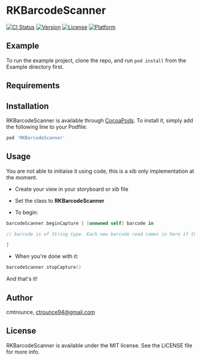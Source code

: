 # RKBarcodeScanner

[![CI Status](http://img.shields.io/travis/cmtrounce/RKBarcodeScanner.svg?style=flat)](https://travis-ci.org/cmtrounce/RKBarcodeScanner)
[![Version](https://img.shields.io/cocoapods/v/RKBarcodeScanner.svg?style=flat)](http://cocoapods.org/pods/RKBarcodeScanner)
[![License](https://img.shields.io/cocoapods/l/RKBarcodeScanner.svg?style=flat)](http://cocoapods.org/pods/RKBarcodeScanner)
[![Platform](https://img.shields.io/cocoapods/p/RKBarcodeScanner.svg?style=flat)](http://cocoapods.org/pods/RKBarcodeScanner)

## Example

To run the example project, clone the repo, and run `pod install` from the Example directory first.

## Requirements

## Installation

RKBarcodeScanner is available through [CocoaPods](http://cocoapods.org). To install
it, simply add the following line to your Podfile:

```ruby
pod 'RKBarcodeScanner'
```

## Usage

You are not able to initiaise it using code, this is a xib only implementation at the moment.

* Create your view in your storyboard or xib file

* Set the class to **RKBarcodeScanner**

* To begin:

```swift
barcodeScanner.beginCapture { [unowned self] barcode in

// barcode is of String type. Each new barcode read comes in here if the scanner is active.

}
```

* When you're done with it:

```swift
barcodeScanner.stopCapture()
```

And that's it!

## Author

cmtrounce, ctrounce94@gmail.com

## License

RKBarcodeScanner is available under the MIT license. See the LICENSE file for more info.
